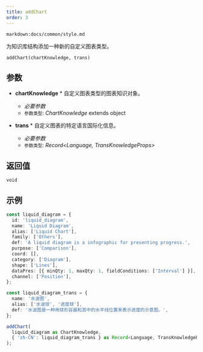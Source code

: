 ```yaml
---
title: addChart
order: 3
---
```


`markdown:docs/common/style.md`



为知识库结构添加一种新的自定义图表类型。

```sign
addChart(chartKnowledge, trans)
```

## 参数

* **chartKnowledge** * 自定义图表类型的图表知识对象。
  * _必要参数_
  * `参数类型`: *ChartKnowledge* extends object

* **trans** * 自定义图表的特定语言国际化信息。
  * _必要参数_
  * `参数类型`: *Record<Language, TransKnowledgeProps>*

## 返回值

`void`

## 示例

```ts
const liquid_diagram = {
  id: 'liquid_diagram',
  name: 'Liquid Diagram',
  alias: ['Liquid Chart'],
  family: ['Others'],
  def: 'A liquid diagram is a infographic for presenting progress.',
  purpose: ['Comparison'],
  coord: [],
  category: ['Diagram'],
  shape: ['Lines'],
  dataPres: [{ minQty: 1, maxQty: 1, fieldConditions: ['Interval'] }],
  channel: ['Position'],
};

const liquid_diagram_trans = {
  name: '水波图',
  alias: ['水波球', '进度球'],
  def: '水波图是一种用球形容器和其中的水平线位置来表示进度的示意图。',
};

addChart(
  liquid_diagram as ChartKnowledge,
  { 'zh-CN': liquid_diagram_trans } as Record<Language, TransKnowledgeProps>
);
```


